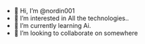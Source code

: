 - 👋 Hi, I’m @nordin001
- 👀 I’m interested in All the technologies..
- 🌱 I’m currently learning Ai.
- 💞️ I’m looking to collaborate on somewhere
<!---
nordin001/nordin001 is a ✨ special ✨ repository because its `README.md` (this file) appears on your GitHub profile.
You can click the Preview link to take a look at your changes.
--->
